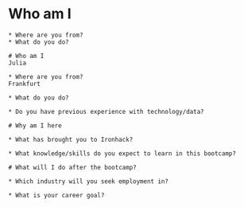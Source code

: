
 # Who am I

    * Where are you from?
    * What do you do?

    # Who am I 
    Julia

    * Where are you from?
    Frankfurt
    
    * What do you do?
    
    * Do you have previous experience with technology/data?

    # Why am I here

    * What has brought you to Ironhack?
    
    * What knowledge/skills do you expect to learn in this bootcamp?

    # What will I do after the bootcamp?

    * Which industry will you seek employment in?

    * What is your career goal?
